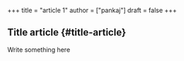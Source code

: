 +++
title = "article 1"
author = ["pankaj"]
draft = false
+++

## Title article {#title-article}

Write something here

